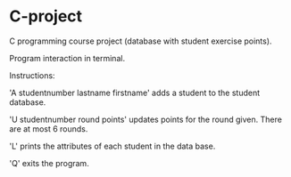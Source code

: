 # C-project
C programming course project (database with student exercise points).

Program interaction in terminal.

Instructions:

'A studentnumber lastname firstname' adds a student to the student database.

'U studentnumber round points' updates points for the round given. There are at most 6 rounds.

'L' prints the attributes of each student in the data base.

'Q' exits the program.
